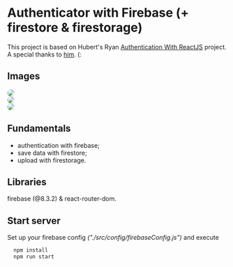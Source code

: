 # Authenticator with Firebase (+ firestore & firestorage)

This project is based on Hubert's Ryan <a href="https://github.com/HubertRyanOfficial/Authentication-W-React-Js">Authentication With ReactJS</a> project. A special thanks to <a href="https://github.com/HubertRyanOfficial">him</a>. (:

## Images

<div style="display: flex; align-itens: center; justify-content: center; flex-direction: column;">
<div><img src="https://i.ibb.co/7v1QVym/a1.png" style="border-radius: 8px;"/></div>
<div><img src="https://i.ibb.co/gzBDMNN/a2.png" style="border-radius: 8px"/></div>
<div><img src="https://i.ibb.co/HPDhsyB/a3.png" style="border-radius: 8px"/></div>

</div>

## Fundamentals

-   authentication with firebase;
-   save data with firestore;
-   upload with firestorage.

## Libraries

firebase (@8.3.2) & react-router-dom.

## Start server

Set up your firebase config _("./src/config/firebaseConfig.js")_ and execute

```bash
  npm install
  npm run start
```
